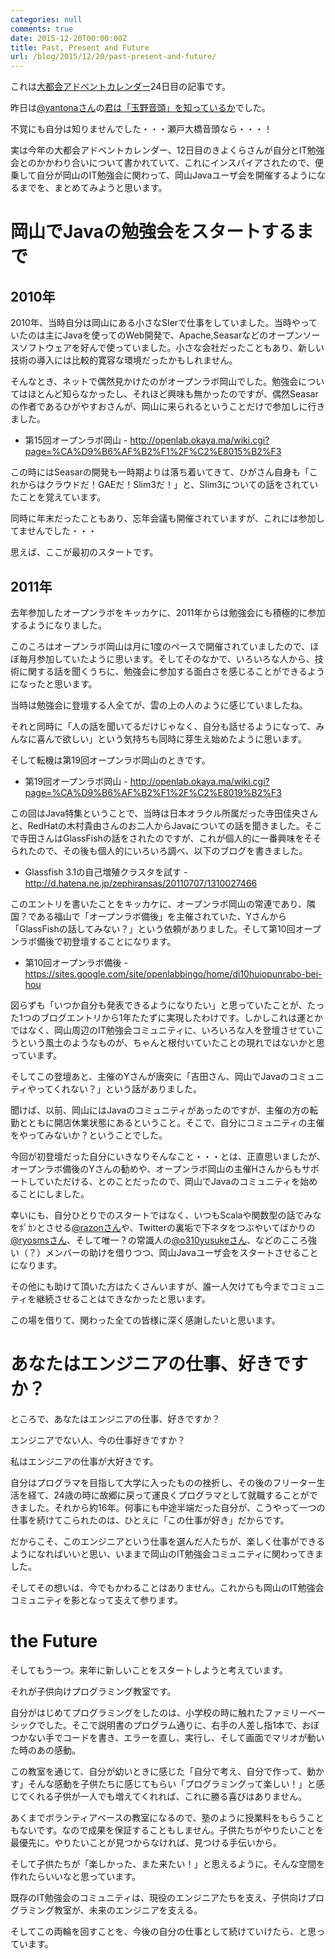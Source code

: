 ```yaml
---
categories: null
comments: true
date: 2015-12-20T00:00:00Z
title: Past, Present and Future
url: /blog/2015/12/20/past-present-and-future/
---
```


これは[大都会アドベントカレンダー](http://luna3.heteml.jp/etc/entry-12.html)24日目の記事です。

昨日は[@yantonaさん](https://twitter.com/yantona)の[君は「玉野音頭」を知っているか](http://luna3.heteml.jp/etc/entry-12.html)でした。

不覚にも自分は知りませんでした・・・瀬戸大橋音頭なら・・・！

実は今年の大都会アドベントカレンダー、12日目のきよくらさんが自分とIT勉強会とのかかわり合いについて書かれていて、これにインスパイアされたので、便乗して自分が岡山のIT勉強会に関わって、岡山Javaユーザ会を開催するようになるまでを、まとめてみようと思います。

# 岡山でJavaの勉強会をスタートするまで

## 2010年

2010年、当時自分は岡山にある小さなSIerで仕事をしていました。当時やっていたのは主にJavaを使ってのWeb開発で、Apache,Seasarなどのオープンソースソフトウェアを好んで使っていました。小さな会社だったこともあり、新しい技術の導入には比較的寛容な環境だったかもしれません。

そんなとき、ネットで偶然見かけたのがオープンラボ岡山でした。勉強会についてはほとんど知らなかったし、それほど興味も無かったのですが、偶然Seasarの作者であるひがやすおさんが、岡山に来られるということだけで参加しに行きました。

- 第15回オープンラボ岡山 - http://openlab.okaya.ma/wiki.cgi?page=%CA%D9%B6%AF%B2%F1%2F%C2%E8015%B2%F3

この時にはSeasarの開発も一時期よりは落ち着いてきて、ひがさん自身も「これからはクラウドだ！GAEだ！Slim3だ！」と、Slim3についての話をされていたことを覚えています。

同時に年末だったこともあり、忘年会議も開催されていますが、これには参加してませんでした・・・

思えば、ここが最初のスタートです。

## 2011年

去年参加したオープンラボをキッカケに、2011年からは勉強会にも積極的に参加するようになりました。

このころはオープンラボ岡山は月に1度のペースで開催されていましたので、ほぼ毎月参加していたように思います。そしてそのなかで、いろいろな人から、技術に関する話を聞くうちに、勉強会に参加する面白さを感じることができるようになったと思います。

当時は勉強会に登壇する人全てが、雲の上の人のように感じていましたね。

それと同時に「人の話を聞いてるだけじゃなく、自分も話せるようになって、みんなに喜んで欲しい」という気持ちも同時に芽生え始めたように思います。

そして転機は第19回オープンラボ岡山のときです。

- 第19回オープンラボ岡山 - http://openlab.okaya.ma/wiki.cgi?page=%CA%D9%B6%AF%B2%F1%2F%C2%E8019%B2%F3

この回はJava特集ということで、当時は日本オラクル所属だった寺田佳央さんと、RedHatの木村貴由さんのお二人からJavaについての話を聞きました。そこで寺田さんはGlassFishの話をされたのですが、これが個人的に一番興味をそそられたので、その後も個人的にいろいろ調べ、以下のブログを書きました。

- Glassfish 3.1の自己増殖クラスタを試す - http://d.hatena.ne.jp/zephiransas/20110707/1310027466

このエントリを書いたことをキッカケに、オープンラボ岡山の常連であり、隣国？である福山で「オープンラボ備後」を主催されていた、Yさんから「GlassFishの話してみない？」という依頼がありました。そして第10回オープンラボ備後で初登壇することになります。

- 第10回オープンラボ備後 - https://sites.google.com/site/openlabbingo/home/di10huiopunrabo-bei-hou

図らずも「いつか自分も発表できるようになりたい」と思っていたことが、たった1つのブログエントリから1年たたずに実現したわけです。しかしこれは運とかではなく、岡山周辺のIT勉強会コミュニティに、いろいろな人を登壇させていこうという風土のようなものが、ちゃんと根付いていたことの現れではないかと思っています。

そしてこの登壇あと、主催のYさんが唐突に「吉田さん、岡山でJavaのコミュニティやってくれない？」という話がありました。

聞けば、以前、岡山にはJavaのコミュニティがあったのですが、主催の方の転勤とともに開店休業状態にあるということ。そこで、自分にコミュニティの主催をやってみないか？ということでした。

今回が初登壇だった自分にいきなりそんなこと・・・とは、正直思いましたが、オープンラボ備後のYさんの勧めや、オープンラボ岡山の主催Hさんからもサポートしていただける、とのことだったので、岡山でJavaのコミュニティを始めることにしました。

幸いにも、自分ひとりでのスタートではなく、いつもScalaや関数型の話でみなをﾎﾟｶﾝとさせる[@razonさん](https://twitter.com/razon)や、Twitterの裏垢で下ネタをつぶやいてばかりの[@ryosmsさん](https://twitter.com/ryosms)、そして唯一？の常識人の[@o310yusukeさん](https://twitter.com/o310yusuke)、などのこころ強い（？）メンバーの助けを借りつつ、岡山Javaユーザ会をスタートさせることになります。

その他にも助けて頂いた方はたくさんいますが、誰一人欠けても今までコミュニティを継続させることはできなかったと思います。

この場を借りて、関わった全ての皆様に深く感謝したいと思います。

# あなたはエンジニアの仕事、好きですか？

ところで、あなたはエンジニアの仕事、好きですか？

エンジニアでない人、今の仕事好きですか？

私はエンジニアの仕事が大好きです。

自分はプログラマを目指して大学に入ったものの挫折し、その後のフリーター生活を経て、24歳の時に故郷に戻って運良くプログラマとして就職することができました。それから約16年。何事にも中途半端だった自分が、こうやって一つの仕事を続けてこられたのは、ひとえに「この仕事が好き」だからです。

だからこそ、このエンジニアという仕事を選んだ人たちが、楽しく仕事ができるようになればいいと思い、いままで岡山のIT勉強会コミュニティに関わってきました。

そしてその想いは、今でもかわることはありません。これからも岡山のIT勉強会コミュニティを影となって支えて参ります。

# the Future

そしてもう一つ。来年に新しいことをスタートしようと考えています。

それが子供向けプログラミング教室です。

自分がはじめてプログラミングをしたのは、小学校の時に触れたファミリーベーシックでした。そこで説明書のプログラム通りに、右手の人差し指1本で、おぼつかない手でコードを書き、エラーを直し、実行し、そして画面でマリオが動いた時のあの感動。

この教室を通じて、自分が幼いときに感じた「自分で考え、自分で作って、動かす」そんな感動を子供たちに感じてもらい「プログラミングって楽しい！」と感じてくれる子供が一人でも増えてくれれば、これに勝る喜びはありません。

あくまでボランティアベースの教室になるので、塾のように授業料をもらうこともないです。なので成果を保証することもしません。子供たちがやりたいことを最優先に。やりたいことが見つからなければ、見つける手伝いから。

そして子供たちが「楽しかった、また来たい！」と思えるように。そんな空間を作れたらいいなと思っています。

既存のIT勉強会のコミュニティは、現役のエンジニアたちを支え、子供向けプログラミング教室が、未来のエンジニアを支える。

そしてこの両輪を回すことを、今後の自分の仕事として続けていけたら、と思っています。
